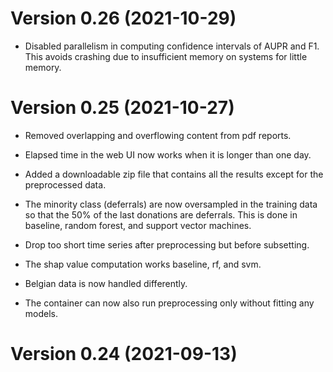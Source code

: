 # Version 0.26 (2021-10-29)

* Disabled parallelism in computing confidence intervals of AUPR and F1. This avoids crashing due to insufficient memory
  on systems for little memory.
  
# Version 0.25 (2021-10-27)

* Removed overlapping and overflowing content from pdf reports.

* Elapsed time in the web UI now works when it is longer than one day.

* Added a downloadable zip file that contains all the results except for the preprocessed data.

* The minority class (deferrals) are now oversampled in the training data so that the 50% of the last donations
  are deferrals. This is done in baseline, random forest, and support vector machines.
  
* Drop too short time series after preprocessing but before subsetting.

* The shap value computation works baseline, rf, and svm.

* Belgian data is now handled differently.

* The container can now also run preprocessing only without fitting any models.

# Version 0.24 (2021-09-13)
